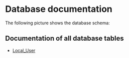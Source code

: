 # Database documentation

The following picture shows the database schema:



## Documentation of all database tables

* [Local_User](./local_user.md)